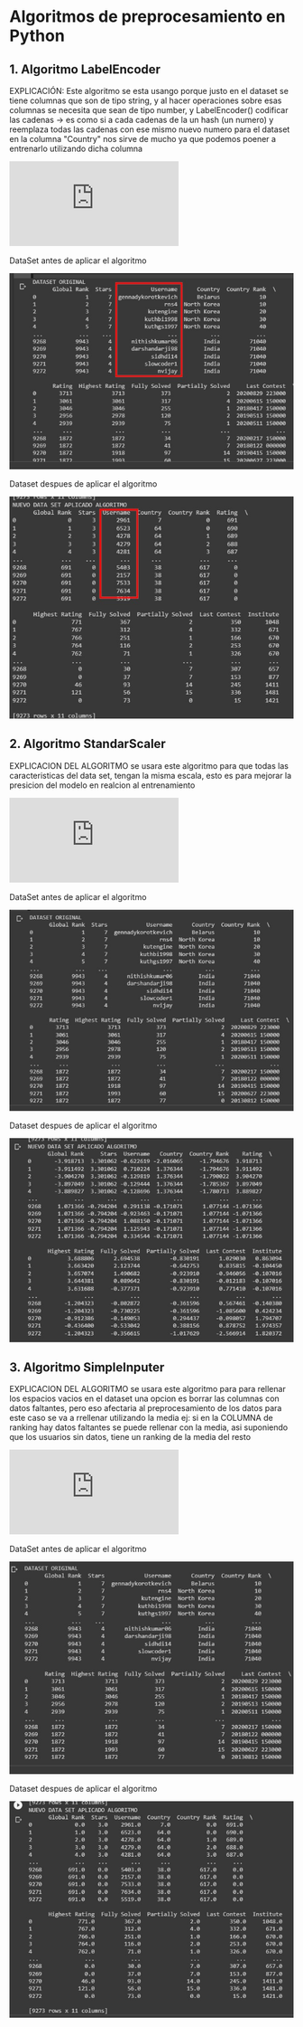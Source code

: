 # Algoritmos de preprocesamiento en Python



## 1. Algoritmo LabelEncoder

EXPLICACIÓN:
Este algoritmo se esta usango porque justo en el dataset se tiene columnas que son de tipo string,
y al hacer operaciones sobre esas columnas se  necesita que sean de tipo number, y LabelEncoder()
codificar las cadenas -> es como si a cada cadenas de la un hash (un numero) y reemplaza todas las cadenas con ese mismo nuevo numero
para el dataset en la columna "Country" nos sirve de mucho ya que  podemos poener a entrenarlo utilizando dicha columna

![Código](https://github.com/OsvaldoRodriguez/PRIMER-PARCIAL-INF-354/blob/master/PREGUNTA%203/algoritmo1.py)

DataSet antes de aplicar el algoritmo

![](https://github.com/OsvaldoRodriguez/PRIMER-PARCIAL-INF-354/blob/master/PREGUNTA%203/algoritmo1_inicio.jpeg)

Dataset despues de aplicar el algoritmo

![](https://github.com/OsvaldoRodriguez/PRIMER-PARCIAL-INF-354/blob/master/PREGUNTA%203/algoritmo1_fin.jpeg)


## 2. Algoritmo StandarScaler

EXPLICACION DEL ALGORITMO
se usara este algoritmo para que todas las caracteristicas del data set, tengan la misma escala, esto es para  mejorar la presicion del modelo
en realcion al entrenamiento

![Código](https://github.com/OsvaldoRodriguez/PRIMER-PARCIAL-INF-354/blob/master/PREGUNTA%203/algoritmo2.py)

DataSet antes de aplicar el algoritmo

![](https://github.com/OsvaldoRodriguez/PRIMER-PARCIAL-INF-354/blob/master/PREGUNTA%203/algoritmo2_inicio.jpeg)

Dataset despues de aplicar el algoritmo

![](https://github.com/OsvaldoRodriguez/PRIMER-PARCIAL-INF-354/blob/master/PREGUNTA%203/algoritmo2_fin.jpeg)


## 3. Algoritmo SimpleInputer

EXPLICACION DEL ALGORITMO
se usara este algoritmo para para rellenar los espacios vacios en el dataset
una opcion es borrar las columnas con datos faltantes, pero eso afectaria al preprocesamiento de los datos
para este caso se va a rrellenar utilizando la media
ej: si en la COLUMNA de ranking hay datos faltantes se puede rellenar con la media, asi suponiendo que los usuarios sin datos, tiene  un ranking de la media del resto


![Código](https://github.com/OsvaldoRodriguez/PRIMER-PARCIAL-INF-354/blob/master/PREGUNTA%203/algoritmo3.py)

DataSet antes de aplicar el algoritmo

![](https://github.com/OsvaldoRodriguez/PRIMER-PARCIAL-INF-354/blob/master/PREGUNTA%203/algoritmo3_inicio.jpeg)

Dataset despues de aplicar el algoritmo

![](https://github.com/OsvaldoRodriguez/PRIMER-PARCIAL-INF-354/blob/master/PREGUNTA%203/algoritmo3_fin.jpeg)
